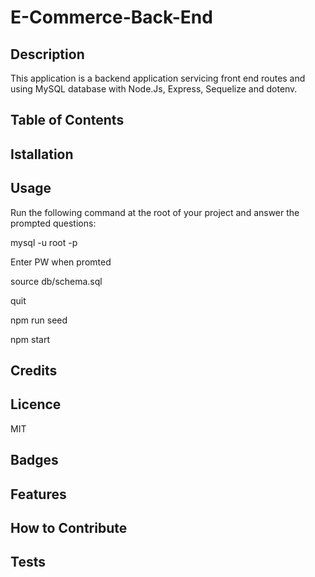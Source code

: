 # E-Commerce-Back-End


## Description
This application is a backend application servicing front end routes and using MySQL database with Node.Js, Express, Sequelize and dotenv.



## Table of Contents 



## Istallation





## Usage
Run the following command at the root of your project and answer the prompted questions:

mysql -u root -p

Enter PW when promted

source db/schema.sql

quit

npm run seed

npm start


## Credits



## Licence
MIT

## Badges



## Features



## How to Contribute


## Tests